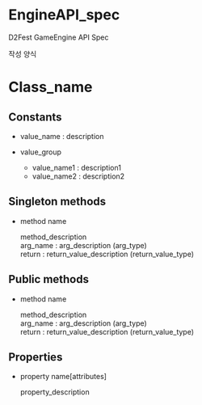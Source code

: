 EngineAPI_spec
==============

D2Fest GameEngine API Spec



작성 양식

Class_name
====

Constants
----
* value_name : description

* value_group
  * value_name1 : description1
  * value_name2 : description2
  
Singleton methods
----
* method name

  method_description<br>
  arg_name : arg_description (arg_type)<br>
  return : return_value_description (return_value_type)

Public methods
----
* method name

  method_description<br>
  arg_name : arg_description (arg_type)<br>
  return : return_value_description (return_value_type)


Properties
----
* property name[attributes]
  
  property_description
